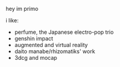 hey im primo

i like:

- perfume, the Japanese electro-pop trio
- genshin impact
- augmented and virtual reality
- daito manabe/rhizomatiks' work
- 3dcg and mocap
